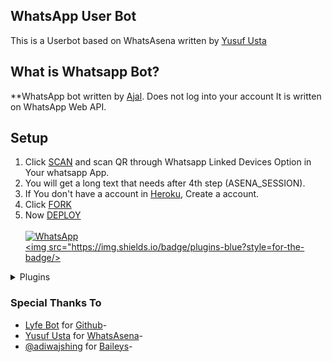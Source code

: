 ## WhatsApp User Bot

This is a Userbot based on WhatsAsena written by [Yusuf Usta](https://github.com/Quiec)

## What is Whatsapp Bot?

**WhatsApp bot written by [Ajal](https://github.com/Quiec). Does not log into your account It is written on WhatsApp Web API.

## Setup

1. Click [SCAN](https://replit.com/@apmmodz/apm-modz-bot) and scan QR through Whatsapp Linked Devices Option in Your whatsapp App.
2. You will get a long text that needs after 4th step (ASENA_SESSION).
3. If You don't have a account in [Heroku](https://signup.heroku.com/), Create a account.
4. Click [FORK](https://github.com/apmodz/whatsapp-bot/fork)
5. Now [DEPLOY](https://levanter.up.railway.app/dnmd)<br>
   <br>
   <a href="https://chat.whatsapp.com/IBK2I44EHgHFPuTsv5K40I"><img alt="WhatsApp" src="https://img.shields.io/badge/-Whatsapp%20Group-lightgrey?style=for-the-badge&logo=whatsapp&logoColor=white"/></a>
   <br>
   <a href="https://github.com/apmodz/whatsapp-bot"><img src="https://img.shields.io/badge/plugins-blue?style=for-the-badge/></a>

<!--
[![Run on Repl.it](https://replit.com/badge/github/lyfe00011/whatsapp-bot)](https://replit.com/@Nightbot2O/baileys-qr)

[![Deploy](https://www.herokucdn.com/deploy/button.svg)](https://heroku.com/deploy?template=https://github.com/apmodz/whatsapp-bot) -->
<details>
<summary>Plugins</summary>
<p>

| Active | Group commands |
| :----: | :------------- |
|   <>   | Kick           |
|   <>   | Tag            |
|   <>   | Add            |
|   <>   | Warn           |
|   <>   | Vote           |
|   <>   | Invite         |
|   <>   | Revoke         |
|   <>   | Demote         |
|   <>   | Promote        |
|   <>   | Banbye         |
|   <>   | Goodbye        |
|   <>   | Welcome        |
|   <>   | Schedule       |
|   <>   | Auto-mute      |
|   <>   | Mute/Unmute    |
|   <>   | Common/Diff    |

| Active | Dowloader commands    |
| :----: | :-------------------- |
|   <>   | Saavn                 |
|   <>   | Upload                |
|   <>   | Yta/Ytv               |
|   <>   | Unsplash              |
|   <>   | Mediafire             |
|   <>   | Pinterest             |
|   <>   | SoundCloud            |
|   <>   | TikTok video          |
|   <>   | Twitter video         |
|   <>   | Facebook video        |
|   <>   | Instagram story       |
|   <>   | YouTube audio/video   |
|   <>   | Instagram video/image |

| Active | Misc Commands     | Usage                        |
| :----: | :---------------- | :--------------------------- |
|   <>   | Qr                | Reads QR code                |
|   <>   | Ss                | Screenshot of web            |
|   <>   | Url               | Gets url of media            |
|   <>   | Trt               | Translates messages          |
|   <>   | Mp3               | Video to mp3                 |
|   <>   | Txt               | Image to text                |
|   <>   | Afk               | Away from keyboard           |
|   <>   | Cut               | Cuts mp3                     |
|   <>   | Pdf               | Images to pdf                |
|   <>   | Mp4               | Sticker to video             |
|   <>   | Take              | Change sticker pack info     |
|   <>   | Wiki              | Wikipedia search             |
|   <>   | Meme              | Text on photos               |
|   <>   | Trim              | Trims video                  |
|   <>   | Find              | It finds song                |
|   <>   | Attp              | Coloured text sticker        |
|   <>   | Alive             | To check alive or not        |
|   <>   | Whois             | Group or individual data     |
|   <>   | Movie             | Shows Movie Info             |
|   <>   | Merge             | It merge a videos            |
|   <>   | Voice             | Voice to mp3                 |
|   <>   | Topdf             | Documnet ot pdf              |
|   <>   | Emoji             | Emoji to sticker             |
|   <>   | Lydia             | Auto AI chat                 |
|   <>   | Sticker           | Photo/video to sticker       |
|   <>   | Reverse           | Reverse audio/video          |
|   <>   | Unvoice           | Audio to voices              |
|   <>   | Wasted            | Wasted logo                  |
|   <>   | Trigged           | Triggered effect             |
|   <>   | Forward           | Forwarding msg using jid     |
|   <>   | Compress          | Compresses video             |
|   <>   | Google            | Google reverse image search  |
|   <>   | Upload            | Download from Url            |
|   <>   | Weather           | Shows weather                |
|   <>   | Getjids           | Gets jids of chats           |
|   <>   | Removebg          | Removes background           |
|   <>   | Setabout          | Sets bio                     |
|   <>   | Setstatus         | Sets status                  |
|   <>   | Pitch/low/bass    | Audio effects                |
|   <>   | Histo/vector/aves | Audio to video               |
|   <>   | Block/unblock     | Blocks/unblocks members      |
|   <>   | Broadcast         | Custom Broadcasting Messages |

</p>
</details>
   
### Special Thanks To

- [Lyfe Bot](https://github.com/lyfe00011) for [Github](https://github.com/lyfe00011/whatsapp-bot)-
- [Yusuf Usta](https://github.com/Quiec) for [WhatsAsena](https://github.com/yusufusta/WhatsAsena)-
- [@adiwajshing](https://github.com/adiwajshing) for [Baileys](https://github.com/adiwajshing/Baileys)-
